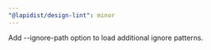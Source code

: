 ```yaml
---
"@lapidist/design-lint": minor
---
```


Add --ignore-path option to load additional ignore patterns.
